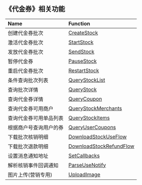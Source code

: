 ## 《代金券》相关功能

|Name|Function|
|:----|:----|
|创建代金券批次|[CreateStock](https://github.com/pyihe/wechat-sdk/blob/master/service/favor/favor.go#L21)|
|激活代金券批次|[StartStock](https://github.com/pyihe/wechat-sdk/blob/master/service/favor/favor.go#L42)|
|发放代金券批次|[SendStock](https://github.com/pyihe/wechat-sdk/blob/master/service/favor/favor.go#L61)|
|暂停代金券|[PauseStock](https://github.com/pyihe/wechat-sdk/blob/master/service/favor/favor.go#L86)|
|重启代金券批次|[RestartStock](https://github.com/pyihe/wechat-sdk/blob/master/service/favor/favor.go#L106)|
|条件查询批次列表|[QueryStockList](https://github.com/pyihe/wechat-sdk/blob/master/service/favor/favor.go#L125)|
|查询批次详情|[QueryStock](https://github.com/pyihe/wechat-sdk/blob/master/service/favor/favor.go#L187)|
|查询代金券详情|[QueryCoupon](https://github.com/pyihe/wechat-sdk/blob/master/service/favor/favor.go#L228)|
|查询代金券可用商户|[QueryStockMerchants](https://github.com/pyihe/wechat-sdk/blob/master/service/favor/favor.go#L247)|
|查询代金券可用单品列表|[QueryStockItems](https://github.com/pyihe/wechat-sdk/blob/master/service/favor/favor.go#L274)|
|根据商户号查询用户的券|[QueryUserCoupons](https://github.com/pyihe/wechat-sdk/blob/master/service/favor/favor.go#L301)|
|下载批次核销明细|[DownloadStockUseFlow](https://github.com/pyihe/wechat-sdk/blob/master/service/favor/favor.go#L345)|
|下载批次退款明细|[DownloadStockRefundFlow](https://github.com/pyihe/wechat-sdk/blob/master/service/favor/favor.go#L395)|
|设置消息通知地址|[SetCallbacks](https://github.com/pyihe/wechat-sdk/blob/master/service/favor/favor.go#L451)|
|解析核销事件回调通知|[ParseUseNotify](https://github.com/pyihe/wechat-sdk/blob/master/service/favor/favor.go#L473)|
|图片上传(营销专用)|[UploadImage](https://github.com/pyihe/wechat-sdk/blob/master/service/favor/favor.go#L487)|